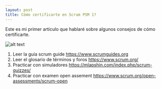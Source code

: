 ```yaml
---
layout: post
title: Cómo certificarte en Scrum PSM 1?
---
```


Este es mi primer articulo que hablaré sobre algunos consejos de cómo certificarte.

![alt text](https://itnove.com/wp-content/uploads/2019/03/psm2_0.png
 "PSM")
 
  1. Leer la guía scrum guide https://www.scrumguides.org
  2. Leer el glosario de términos y foros https://www.scrum.org/
  3. Practicar con simuladores https://mlapshin.com/index.php/scrum-quizzes/ 
  4. Practicar con examen open assement https://www.scrum.org/open-assessments/scrum-open
 

